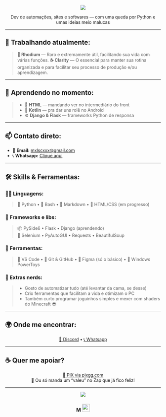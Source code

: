<!-- Header estilizado -->
<p align="center">
  <img src="https://capsule-render.vercel.app/api?type=waving&color=B00020&height=200&section=header&text=Olá,%20eu%20sou%20o%20Mxlsc%20&fontSize=40&textColor=FFFFFF" />
</p>

<p align="center">
  Dev de automações, sites e softwares — com uma queda por Python e umas ideias meio malucas
</p>

---

## 🚧 Trabalhando atualmente:

> **🧪 Rhodium** — Raro e extremamente útil, facilitando sua vida com várias funções.
> **☕ Clarity** — O essencial para manter sua rotina organizada e para facilitar seu processo de produção e/ou aprendizagem.

---

## 🌱 Aprendendo no momento:

> - 🧱 **HTML** — mandando ver no intermediário do front
> - 📱 **Kotlin** — pra dar uns rolê no Android  
> - ⚙️ **Django & Flask** — frameworks Python de responsa

---

## 📫 Contato direto:

- 📩 **Email:** mxlscxxx@gmail.com  
- 📞 **Whatsapp:** [Clique aqui](https://wa.me/+5513974140538)  
---

## 🛠️ Skills & Ferramentas:

### 🧑‍💻 Linguagens:
> 🐍 Python • 🧠 Bash • 💬 Markdown • 📄 HTML/CSS (em progresso)

### 🧩 Frameworks e libs:
> 📦 PySide6 • Flask • Django (aprendendo)  
> 📌 Selenium • PyAutoGUI • Requests • BeautifulSoup

### 🧰 Ferramentas:
> 🧼 VS Code • 🐙 Git & GitHub • 💾 Figma (só o básico) • 🔧 Windows PowerToys

### 🎯 Extras nerds:
> - Gosto de automatizar tudo (até levantar da cama, se desse)  
> - Crio ferramentas que facilitam a vida e otimizam o PC  
> - Também curto programar joguinhos simples e mexer com shaders do Minecraft 😎

---

## 🌍 Onde me encontrar:

<p align="center">
  <a href="https://discordapp.com/users/586608984560238595">📱 Discord</a> • 
  <a href="https://wa.me/+5513974140538">📞 Whatsapp</a>
</p>

---

## ☕ Quer me apoiar?

<p align="center">
  <a href="https://pixgg.com/Mxlsc">💸 PIX via pixgg.com</a><br/>
  🤝 Ou só manda um “valeu” no Zap que já fico feliz!
</p>

---

<p align="center">
  <img src="https://capsule-render.vercel.app/api?type=waving&color=B00020&height=150&section=footer" />
</p>

<h3 align="center">M <img src="https://symbl-cdn.com/i/webp/c8/8d8213fdfc319115454d1a34b7b36e.webp" width="25"/></h3>
